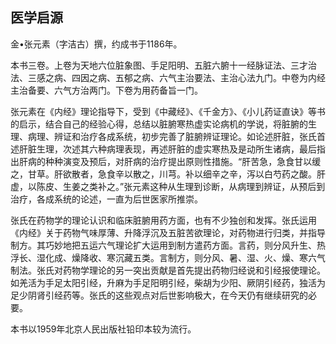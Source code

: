 ## 医学启源

金•张元素（字洁古）撰，约成书于1186年。

本书三卷。上卷为天地六位脏象图、手足阳明、五脏六腑十一经脉证法、三才治法、三感之病、四因之病、五郁之病、六气主治要法、主治心法九门。中卷为内经主治备要、六气方治两门。下卷为用药备旨一门。

张元素在《内经》理论指导下，受到《中藏经》、《千金方》、《小儿药证直诀》等书的启示，结合自己的经验心得，总结以脏腑寒热虚实论病机的学说，将脏腑的生理、病理、辨证和治疗各成系统，初步完善了脏腑辨证理论。如论述肝脏，张氏首述肝脏生理，次述其六种病理表现，再述肝脏的虚实寒热及是动所生诸病，最后指出肝病的种种演变及预后，对肝病的治疗提出原则性措施。“肝苦急，急食甘以缓之，甘草。肝欲散者，急食辛以散之，川芎。补以细辛之辛，泻以白芍药之酸。肝虚，以陈皮、生姜之类补之。”张元素这种从生理到诊断，从病理到辨证，从预后到治疗，各成系统的论述，一直为后世医家所推崇。

张氏在药物学的理论认识和临床脏腑用药方面，也有不少独创和发挥。张氏运用《内经》关于药物气味厚薄、升降浮沉及五脏苦欲理论，对药物进行归类，并指导制方。其巧妙地把五运六气理论扩大运用到制方遣药方面。言药，则分风升生、热浮长、湿化成、燥降收、寒沉藏五类。言制方，则分风、暑、湿、火、燥、寒六气制法。张氏对药物学理论的另一突出贡献是首先提出药物归经说和引经报使理论。如羌活为手足太阳引经，升麻为手足阳明引经，柴胡为少阳、厥阴引经药，独活为足少阴肾引经药等。张氏的这些观点对后世影响极大，在今天仍有继续研究的必要。

本书以1959年北京人民出版社铅印本较为流行。